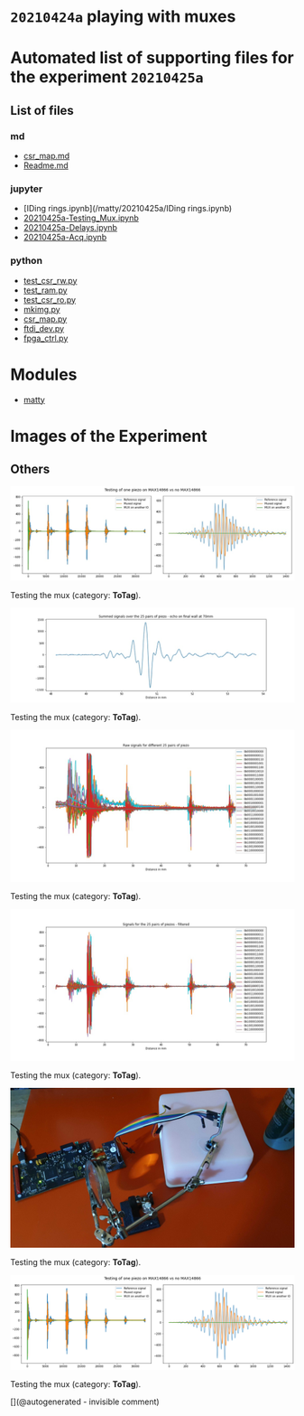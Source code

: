 # `20210424a` playing with muxes



# Automated list of supporting files for the __experiment `20210425a`__

## List of files

### md

* [csr_map.md](/matty/20210425a/hvmux_tests/csr_map.md)
* [Readme.md](/matty/20210425a/Readme.md)


### jupyter

* [IDing rings.ipynb](/matty/20210425a/IDing rings.ipynb)
* [20210425a-Testing_Mux.ipynb](/matty/20210425a/20210425a-Testing_Mux.ipynb)
* [20210425a-Delays.ipynb](/matty/20210425a/20210425a-Delays.ipynb)
* [20210425a-Acq.ipynb](/matty/20210425a/hvmux_tests/20210425a-Acq.ipynb)


### python

* [test_csr_rw.py](/matty/20210425a/hvmux_tests/test_csr_rw.py)
* [test_ram.py](/matty/20210425a/hvmux_tests/test_ram.py)
* [test_csr_ro.py](/matty/20210425a/hvmux_tests/test_csr_ro.py)
* [mkimg.py](/matty/20210425a/mkimg.py)
* [csr_map.py](/matty/20210425a/hvmux_tests/csr_map.py)
* [ftdi_dev.py](/matty/20210425a/hvmux_tests/ftdi_dev.py)
* [fpga_ctrl.py](/matty/20210425a/hvmux_tests/fpga_ctrl.py)





# Modules

* [matty](/matty/)




# Images of the Experiment

## Others

![](/matty/20210425a/mux.jpg)

Testing the mux (category: __ToTag__).

![](/matty/20210425a/summed_filtered_sigs_details.jpg)

Testing the mux (category: __ToTag__).

![](/matty/20210425a/raw_sigs.jpg)

Testing the mux (category: __ToTag__).

![](/matty/20210425a/filtered_sigs.jpg)

Testing the mux (category: __ToTag__).

![](/matty/20210425a/20210425_203655.jpg)

Testing the mux (category: __ToTag__).

![](/matty/20210425a/mux.png)

Testing the mux (category: __ToTag__).










[](@autogenerated - invisible comment)